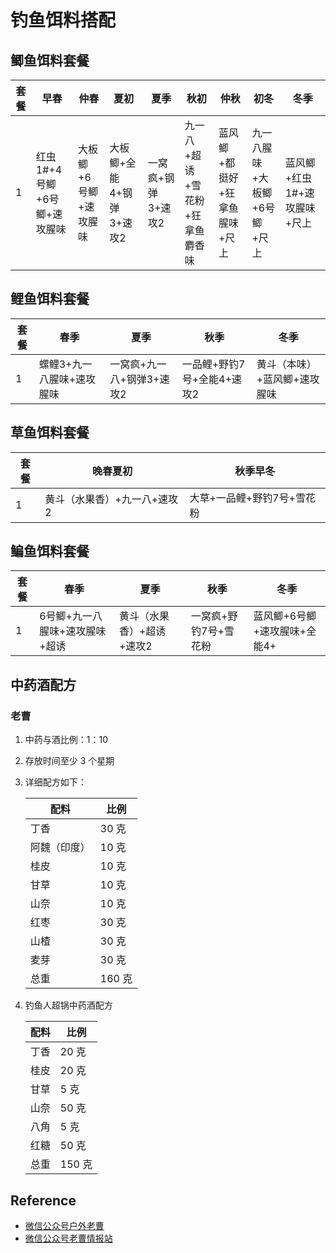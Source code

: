 # 钓鱼饵料搭配

## 鲫鱼饵料套餐

套餐|早春|仲春|夏初|夏季|秋初|仲秋|初冬|冬季
--------|--------|--------|--------|--------|--------|--------|--------|--------
1|红虫1#+4号鲫+6号鲫+速攻腥味|大板鲫+6号鲫+速攻腥味|大板鲫+全能4+钢弹3+速攻2|一窝疯+钢弹3+速攻2|九一八+超诱+雪花粉+狂拿鱼麝香味|蓝风鲫+都挺好+狂拿鱼腥味+尺上|九一八腥味+大板鲫+6号鲫+尺上|蓝风鲫+红虫1#+速攻腥味+尺上

## 鲤鱼饵料套餐

套餐|春季|夏季|秋季|冬季
--------|--------|--------|--------|--------
1|螺鲤3+九一八腥味+速攻腥味|一窝疯+九一八+钢弹3+速攻2|一品鲤+野钓7号+全能4+速攻2|黄斗（本味）+蓝风鲫+速攻腥味

## 草鱼饵料套餐

套餐|晚春夏初|秋季早冬
--------|--------|--------
1|黄斗（水果香）+九一八+速攻2|大草+一品鲤+野钓7号+雪花粉

## 鳊鱼饵料套餐

套餐|春季|夏季|秋季|冬季
--------|--------|--------|--------|--------
1|6号鲫+九一八腥味+速攻腥味+超诱|黄斗（水果香）+超诱+速攻2|一窝疯+野钓7号+雪花粉|蓝风鲫+6号鲫+速攻腥味+全能4+

## 中药酒配方

### 老曹

1. 中药与酒比例：1：10
2. 存放时间至少 3 个星期
3. 详细配方如下：

    配料|比例
    --------|--------
    丁香|30 克
    阿魏（印度）|10 克
    桂皮|10 克
    甘草|10 克
    山奈|10 克
    红枣|30 克
    山楂|30 克
    麦芽|30 克
    总重|160 克
4. 钓鱼人超锅中药酒配方
   
    配料|比例
    --------|--------
    丁香|20 克
    桂皮|20 克
    甘草|5 克
    山奈|50 克
    八角|5 克
    红糖|50 克
    总重|150 克


## Reference
- [微信公众号户外老曹](饵料配方)
- [微信公众号老曹情报站](饵料配方)